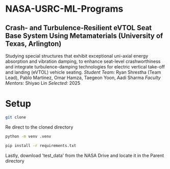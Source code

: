 # NASA-USRC-ML-Programs
## Crash- and Turbulence-Resilient eVTOL Seat Base System Using Metamaterials (University of Texas, Arlington)
Studying special structures that exhibit exceptional uni-axial energy absorption and vibration damping, to enhance seat-level crashworthiness and integrate turbulence-damping technologies for electric vertical take-off and landing (eVTOL) vehicle seating.
*Student Team:* Ryan Shrestha (Team Lead), Pablo Martinez, Omar Hamza, Taegeon Yoon, Aadi Sharma
*Faculty Mentors:* Shiyao Lin
*Selected:* 2025

# Setup
```bash
git clone 
```

Re direct to the cloned directory

```bash
python -m venv .venv
```

```bash
pip install -r requirements.txt
```

Lastly, download 'test_data' from the NASA Drive and locate it in the Parent directory
